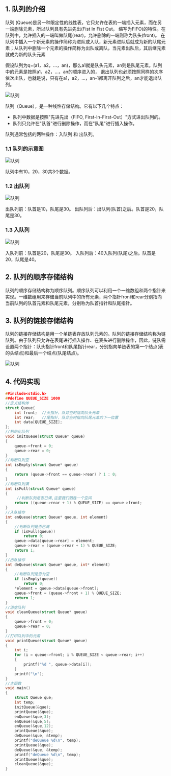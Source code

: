## 1. 队列的介绍

队列 (Queue)是另一种限定性的线性表，它只允许在表的一端插入元素，而在另一端删除元素，所以队列具有先进先出(Fist In Fist Out， 缩写为FIFO)的特性。在队列中，允许插入的一端叫做队尾(rear)，允许删除的一端则称为队头(front)。 在队列中插入一个新元素的操作简称为进队或入队，新元素进队后就成为新的队尾元素；从队列中删除一个元素的操作简称为出队或离队，当元素出队后，其后继元素就成为新的队头元素

假设队列为q=(a1，a2，…，an)，那么a1就是队头元素，an则是队尾元素。队列中的元素是按照a1，a2，…，an的顺序进入的， 退出队列也必须按照同样的次序依次出队，也就是说，只有在a1，a2，…，an-1都离开队列之后，an才能退出队列。

![队列](https://alleniverson.gitbooks.io/data-structure-and-algorithms/content/assets/1.6.png)

队列（Queue），是一种线性存储结构。它有以下几个特点：

- 队列中数据是按照"先进先出（FIFO, First-In-First-Out）"方式进出队列的。
- 队列只允许在"队首"进行删除操作，而在"队尾"进行插入操作。

队列通常包括的两种操作：入队列 和 出队列。

### 1.1 队列的示意图

![队列](https://alleniverson.gitbooks.io/data-structure-and-algorithms/content/assets/1.7.jpg)

队列中有10，20，30共3个数据。

### 1.2 出队列

![队列](https://alleniverson.gitbooks.io/data-structure-and-algorithms/content/assets/1.8.jpg)

出队列前：队首是10，队尾是30。 出队列后：出队列(队首)之后。队首是20，队尾是30。

### 1.3 入队列

![队列](https://alleniverson.gitbooks.io/data-structure-and-algorithms/content/assets/1.9.jpg)

入队列前：队首是20，队尾是30。 入队列后：40入队列(队尾)之后。队首是20，队尾是40。

## 2. 队列的顺序存储结构

队列的顺序存储结构称为顺序队列。顺序队列可以利用一个一维数组和两个指针来实现。一维数组用来存储当前队列中的所有元素，两个指针front和rear分别指向当前队列的队首元素和队尾元素，分别称为队首指针和队尾指针。

## 3. 队列的链接存储结构

队列的链接存储结构是用一个单链表存放队列元素的。队列的链接存储结构称为链队列。由于队列只允许在表尾进行插入操作、在表头进行删除操作，因此，链队需设置两个指针：队头指针front和队尾指针rear，分别指向单链表的第一个结点(表的头结点)和最后一个结点(队尾结点)。

![队列](https://alleniverson.gitbooks.io/data-structure-and-algorithms/content/assets/1.10.png)

## 4. 代码实现

```c
##include<stdio.h>
##define QUEUE_SIZE	1000
//定义结构体
struct Queue{
	int front;	//头指针，队非空时指向队头元素
	int rear;	//尾指针，队非空时指向队尾元素的下一位置
	int data[QUEUE_SIZE];
};
//初始化队列
void initQueue(struct Queue* queue)
{
	queue->front = 0;
	queue->rear = 0;
}
//判断队列空
int isEmpty(struct Queue* queue)
{
	return (queue->front == queue->rear) ? 1 : 0;
}
//判断队列满
int isFull(struct Queue* queue)
{   
     //判断队列是否已满,这里我们牺牲一个空间
	return ((queue->rear + 1) % QUEUE_SIZE) == queue->front;
}
//入队操作
int enQueue(struct Queue* queue, int element)
{
	//判断队列是否已满  
	if (isFull(queue))
		return 0;
	queue->data[queue->rear] = element;
	queue->rear = (queue->rear + 1) % QUEUE_SIZE;
	return 1;
}
//出队操作
int deQueue(struct Queue* queue, int* element)
{
	//判断队列是否为空
	if (isEmpty(queue))
		return 0;
	*element = queue->data[queue->front];
	queue->front = (queue->front + 1) % QUEUE_SIZE;
	return 1;
}
//清空队列
void cleanQueue(struct Queue* queue)
{
	queue->front = 0;
	queue->rear = 0;
}
//打印队列中的元素
void printQueue(struct Queue* queue)
{
	int i;
	for (i = queue->front; i % QUEUE_SIZE < queue->rear; i++)
	{
		printf("%d ", queue->data[i]);
	}
	printf("\n");
}
//主函数
void main()
{
	struct Queue que;
	int temp;
	initQueue(&que);
	printQueue(&que);
	enQueue(&que,3);
	enQueue(&que,5);
	enQueue(&que,12);
	printQueue(&que);
	deQueue(&que, &temp);
	printf("deQueue %d\n", temp);
	printQueue(&que);
	deQueue(&que, &temp);
	printf("deQueue %d\n", temp);
	printQueue(&que);
    cleanQueue(&que);
}
```